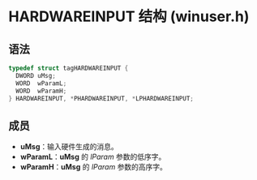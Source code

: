 # HARDWAREINPUT 结构 (winuser.h)

## 语法

```C++
typedef struct tagHARDWAREINPUT {
  DWORD uMsg;
  WORD  wParamL;
  WORD  wParamH;
} HARDWAREINPUT, *PHARDWAREINPUT, *LPHARDWAREINPUT;
```

## 成员

- **uMsg**：输入硬件生成的消息。
- **wParamL**：**uMsg** 的 _lParam_ 参数的低序字。
- **wParamH**：**uMsg** 的 _lParam_ 参数的高序字。